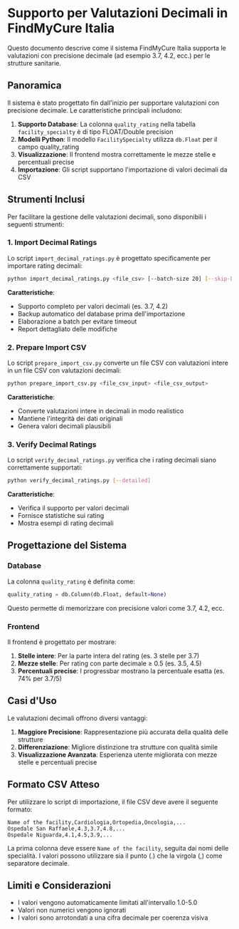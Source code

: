 # Supporto per Valutazioni Decimali in FindMyCure Italia

Questo documento descrive come il sistema FindMyCure Italia supporta le valutazioni con precisione decimale (ad esempio 3.7, 4.2, ecc.) per le strutture sanitarie.

## Panoramica

Il sistema è stato progettato fin dall'inizio per supportare valutazioni con precisione decimale. Le caratteristiche principali includono:

1. **Supporto Database**: La colonna `quality_rating` nella tabella `facility_specialty` è di tipo FLOAT/Double precision
2. **Modelli Python**: Il modello `FacilitySpecialty` utilizza `db.Float` per il campo quality_rating
3. **Visualizzazione**: Il frontend mostra correttamente le mezze stelle e percentuali precise
4. **Importazione**: Gli script supportano l'importazione di valori decimali da CSV

## Strumenti Inclusi

Per facilitare la gestione delle valutazioni decimali, sono disponibili i seguenti strumenti:

### 1. Import Decimal Ratings

Lo script `import_decimal_ratings.py` è progettato specificamente per importare rating decimali:

```bash
python import_decimal_ratings.py <file_csv> [--batch-size 20] [--skip-backup]
```

**Caratteristiche**:
- Supporto completo per valori decimali (es. 3.7, 4.2)
- Backup automatico del database prima dell'importazione
- Elaborazione a batch per evitare timeout
- Report dettagliato delle modifiche

### 2. Prepare Import CSV

Lo script `prepare_import_csv.py` converte un file CSV con valutazioni intere in un file CSV con valutazioni decimali:

```bash
python prepare_import_csv.py <file_csv_input> <file_csv_output>
```

**Caratteristiche**:
- Converte valutazioni intere in decimali in modo realistico
- Mantiene l'integrità dei dati originali
- Genera valori decimali plausibili

### 3. Verify Decimal Ratings

Lo script `verify_decimal_ratings.py` verifica che i rating decimali siano correttamente supportati:

```bash
python verify_decimal_ratings.py [--detailed]
```

**Caratteristiche**:
- Verifica il supporto per valori decimali
- Fornisce statistiche sui rating
- Mostra esempi di rating decimali

## Progettazione del Sistema

### Database

La colonna `quality_rating` è definita come:

```python
quality_rating = db.Column(db.Float, default=None)
```

Questo permette di memorizzare con precisione valori come 3.7, 4.2, ecc.

### Frontend

Il frontend è progettato per mostrare:

1. **Stelle intere**: Per la parte intera del rating (es. 3 stelle per 3.7)
2. **Mezze stelle**: Per rating con parte decimale ≥ 0.5 (es. 3.5, 4.5)
3. **Percentuali precise**: I progressbar mostrano la percentuale esatta (es. 74% per 3.7/5)

## Casi d'Uso

Le valutazioni decimali offrono diversi vantaggi:

1. **Maggiore Precisione**: Rappresentazione più accurata della qualità delle strutture
2. **Differenziazione**: Migliore distinzione tra strutture con qualità simile
3. **Visualizzazione Avanzata**: Esperienza utente migliorata con mezze stelle e percentuali precise

## Formato CSV Atteso

Per utilizzare lo script di importazione, il file CSV deve avere il seguente formato:

```
Name of the facility,Cardiologia,Ortopedia,Oncologia,...
Ospedale San Raffaele,4.3,3.7,4.8,...
Ospedale Niguarda,4.1,4.5,3.9,...
```

La prima colonna deve essere `Name of the facility`, seguita dai nomi delle specialità. I valori possono utilizzare sia il punto (.) che la virgola (,) come separatore decimale.

## Limiti e Considerazioni

- I valori vengono automaticamente limitati all'intervallo 1.0-5.0
- Valori non numerici vengono ignorati
- I valori sono arrotondati a una cifra decimale per coerenza visiva